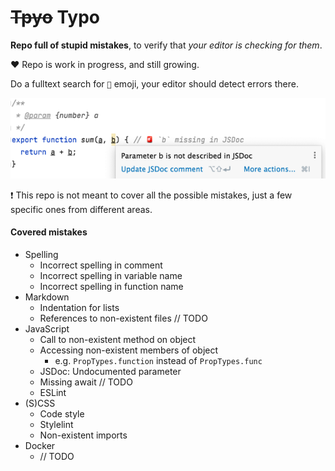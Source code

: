 # ~~Tpyo~~ Typo

**Repo full of stupid mistakes**, to verify that _your editor is checking for them_.

❤️ Repo is work in progress, and still growing.

Do a fulltext search for `🚨` emoji, your editor should detect errors there.

![screnshot.png](screenshot)

❗ This repo is not meant to cover all the possible mistakes, just a few specific ones from different areas.

#### Covered mistakes

* Spelling
  * Incorrect spelling in comment
  * Incorrect spelling in variable name
  * Incorrect spelling in function name
* Markdown
  * Indentation for lists
  * References to non-existent files // TODO
* JavaScript
  * Call to non-existent method on object
  * Accessing non-existent members of object
    * e.g. `PropTypes.function` instead of `PropTypes.func`
  * JSDoc: Undocumented parameter
  * Missing await // TODO
  * ESLint
* (S)CSS
  * Code style
  * Stylelint
  * Non-existent imports
* Docker
  * // TODO
